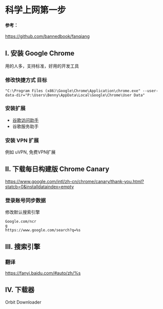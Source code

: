 科学上网第一步
==============

#### 参考：

https://github.com/bannedbook/fanqiang



## I. 安装 Google Chrome
用的人多，支持标准，好用的开发工具


### 修改快捷方式 目标
```
"C:\Program Files (x86)\Google\Chrome\Application\chrome.exe" --user-data-dir="P:\Users\Benny\AppData\Local\Google\Chrome\User Data"
```


### 安装扩展
- [谷歌访问助手](https://github.com/haotian-wang/google-access-helper)
- 谷歌服务助手






###  安装 VPN 扩展 

例如 uVPN, 免费VPN扩展



## II. 下载每日构建版 Chrome Canary

https://www.google.com/intl/zh-cn/chrome/canary/thank-you.html?statcb=0&installdataindex=empty



### 登录账号同步数据

修改默认搜索引擎
```
Google.com/ncr
g
https://www.google.com/search?q=%s
```



## III. 搜索引擎

### 翻译
https://fanyi.baidu.com/#auto/zh/%s



## IV. 下载器

Orbit Downloader
